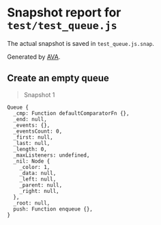 # Snapshot report for `test/test_queue.js`

The actual snapshot is saved in `test_queue.js.snap`.

Generated by [AVA](https://ava.li).

## Create an empty queue

> Snapshot 1

    Queue {
      _cmp: Function defaultComparatorFn {},
      _end: null,
      _events: {},
      _eventsCount: 0,
      _first: null,
      _last: null,
      _length: 0,
      _maxListeners: undefined,
      _nil: Node {
        _color: 1,
        _data: null,
        _left: null,
        _parent: null,
        _right: null,
      },
      _root: null,
      push: Function enqueue {},
    }
